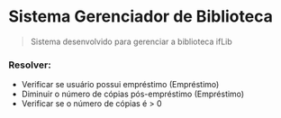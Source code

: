# Sistema Gerenciador de Biblioteca
> Sistema desenvolvido para gerenciar a biblioteca ifLib

### Resolver:
- Verificar se usuário possui empréstimo (Empréstimo)
- Diminuir o número de cópias pós-empréstimo (Empréstimo)
- Verificar se o número de cópias é > 0